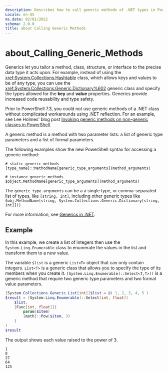 ```yaml
---
description: Describes how to call generic methods of .NET types in PowerShell
Locale: en-US
ms.date: 02/01/2022
schema: 2.0.0
title: about Calling Generic Methods
---
```

# about_Calling_Generic_Methods

Generics let you tailor a method, class, structure, or interface to the precise data type it acts
upon. For example, instead of using the <xref:System.Collections.Hashtable> class, which allows keys
and values to be of any type, you can use the <xref:System.Collections.Generic.Dictionary%602>
generic class and specify the types allowed for the **key** and **value** properties. Generics
provide increased code reusability and type safety.

Prior to PowerShell 7.3, you could not use generic methods of a .NET class without complicated
workarounds using .NET reflection. For an example, see Lee Holmes' blog post
[Invoking generic methods on non-generic classes in PowerShell](https://www.leeholmes.com/invoking-generic-methods-on-non-generic-classes-in-powershell/).

A generic method is a method with two parameter lists: a list of generic type parameters and a list
of formal parameters.

The following examples show the new PowerShell syntax for accessing a generic method:

```Syntax
# static generic methods
[type_name]::MethodName[generic_type_arguments](method_arguments)

# instance generic methods
$object.MethodName[generic_type_arguments](method_arguments)
```

The `generic_type_arguments` can be a a single type, or comma-separated list of types, like
`[string, int]`, including other generic types like
`$obj.MethodName[string, System.Collections.Generic.Dictionary[string, int]]()`

For more information, see [Generics in .NET](/dotnet/standard/generics/).

## Example

In this example, we create a list of integers then use the `System.Linq.Enumerable` class to
enumerate the values in the list and transform them to a new value.

The variable `$list` is a generic `List<T>` object that can only contain integers. `List<T>` is a
generic class that allows you to specify the type of its members when you create it.
`[System.Linq.Enumerable]::Select<T,T>()` is a generic method that require two generic type
parameters and two formal value parameters.

```powershell
[System.Collections.Generic.List[int]]$list = @( 1, 2, 3, 4, 5 )
$result = [System.Linq.Enumerable]::Select[int, float](
    $list,
    [Func[int, float]]{
        param($item)
        [math]::Pow($item, 3)
    }
)
$result
```

The output shows each value raised to the power of 3.

```Output
1
8
27
64
125
```
